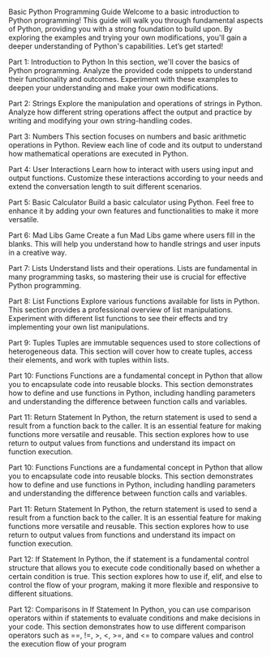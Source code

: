 Basic Python Programming Guide
Welcome to a basic introduction to Python programming! This guide will walk you through fundamental aspects of Python, providing you with a strong foundation to build upon. By exploring the examples and trying your own modifications, you'll gain a deeper understanding of Python's capabilities. Let’s get started!

Part 1: Introduction to Python
In this section, we'll cover the basics of Python programming. Analyze the provided code snippets to understand their functionality and outcomes. Experiment with these examples to deepen your understanding and make your own modifications.

Part 2: Strings
Explore the manipulation and operations of strings in Python. Analyze how different string operations affect the output and practice by writing and modifying your own string-handling codes.

Part 3: Numbers
This section focuses on numbers and basic arithmetic operations in Python. Review each line of code and its output to understand how mathematical operations are executed in Python.

Part 4: User Interactions
Learn how to interact with users using input and output functions. Customize these interactions according to your needs and extend the conversation length to suit different scenarios.

Part 5: Basic Calculator
Build a basic calculator using Python. Feel free to enhance it by adding your own features and functionalities to make it more versatile.

Part 6: Mad Libs Game
Create a fun Mad Libs game where users fill in the blanks. This will help you understand how to handle strings and user inputs in a creative way.

Part 7: Lists
Understand lists and their operations. Lists are fundamental in many programming tasks, so mastering their use is crucial for effective Python programming.

Part 8: List Functions
Explore various functions available for lists in Python. This section provides a professional overview of list manipulations. Experiment with different list functions to see their effects and try implementing your own list manipulations.

Part 9: Tuples
Tuples are immutable sequences used to store collections of heterogeneous data. This section will cover how to create tuples, access their elements, and work with tuples within lists.

Part 10: Functions
Functions are a fundamental concept in Python that allow you to encapsulate code into reusable blocks. This section demonstrates how to define and use functions in Python, including handling parameters and understanding the difference between function calls and variables.

Part 11: Return Statement
In Python, the return statement is used to send a result from a function back to the caller. It is an essential feature for making functions more versatile and reusable. This section explores how to use return to output values from functions and understand its impact on function execution.

Part 10: Functions
Functions are a fundamental concept in Python that allow you to encapsulate code into reusable blocks. This section demonstrates how to define and use functions in Python, including handling parameters and understanding the difference between function calls and variables.

Part 11: Return Statement
In Python, the return statement is used to send a result from a function back to the caller. It is an essential feature for making functions more versatile and reusable. This section explores how to use return to output values 
from functions and understand its impact on function execution.

Part 12: If Statement
In Python, the if statement is a fundamental control structure that allows you to execute code conditionally based on whether a certain condition is true. This section explores how to use if, elif, and else to control the flow of your program, making it more flexible and responsive to different situations.

Part 12: 
Comparisons in If Statement
In Python, you can use comparison operators within if statements to evaluate conditions and make decisions in your code. This section demonstrates how to use different comparison operators such as ==, !=, >, <, >=, and <= to compare values and control the execution flow of your program
